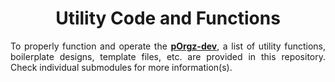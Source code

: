<h1 align = "center">Utility Code and Functions</h1>

<p align = "justify">To properly function and operate the <a href = "https://github.com/pOrgz-dev"><b>pOrgz-dev</b></a>, a list of utility functions, boilerplate designs, template files, etc. are provided in this repository. Check individual submodules for more information(s).</p>
